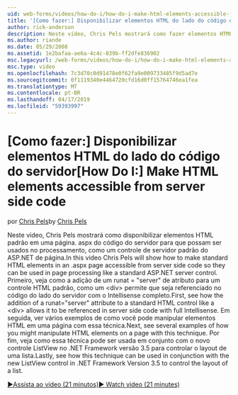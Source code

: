 ```yaml
---
uid: web-forms/videos/how-do-i/how-do-i-make-html-elements-accessible-from-server-side-code
title: '[Como fazer:] Disponibilizar elementos HTML do lado do código do servidor | Microsoft Docs'
author: rick-anderson
description: Neste vídeo, Chris Pels mostrará como fazer elementos HTML padrão em uma página. aspx acessível a partir de código do servidor para que possam ser usados no processamento de página...
ms.author: riande
ms.date: 05/29/2008
ms.assetid: 1e2bafaa-ae6a-4c4c-839b-ff2dfe836902
msc.legacyurl: /web-forms/videos/how-do-i/how-do-i-make-html-elements-accessible-from-server-side-code
msc.type: video
ms.openlocfilehash: 7c3d70c0d91478e0f62fa9e009733485f9d5ad7e
ms.sourcegitcommit: 0f1119340e4464720cfd16d0ff15764746ea1fea
ms.translationtype: MT
ms.contentlocale: pt-BR
ms.lasthandoff: 04/17/2019
ms.locfileid: "59393997"
---
```

# <a name="how-do-i-make-html-elements-accessible-from-server-side-code"></a><span data-ttu-id="539f8-103">[Como fazer:] Disponibilizar elementos HTML do lado do código do servidor</span><span class="sxs-lookup"><span data-stu-id="539f8-103">[How Do I:] Make HTML elements accessible from server side code</span></span>

<span data-ttu-id="539f8-104">por [Chris Pels](https://twitter.com/chrispels)</span><span class="sxs-lookup"><span data-stu-id="539f8-104">by [Chris Pels](https://twitter.com/chrispels)</span></span>

<span data-ttu-id="539f8-105">Neste vídeo, Chris Pels mostrará como disponibilizar elementos HTML padrão em uma página. aspx do código do servidor para que possam ser usados no processamento, como um controle de servidor padrão do ASP.NET de página.</span><span class="sxs-lookup"><span data-stu-id="539f8-105">In this video Chris Pels will show how to make standard HTML elements in an .aspx page accessible from server side code so they can be used in page processing like a standard ASP.NET server control.</span></span> <span data-ttu-id="539f8-106">Primeiro, veja como a adição de um runat = "server" de atributo para um controle HTML padrão, como um &lt;div&gt; permite que seja referenciado no código do lado do servidor com o Intellisense completo.</span><span class="sxs-lookup"><span data-stu-id="539f8-106">First, see how the addition of a runat="server" attribute to a standard HTML control like a &lt;div&gt; allows it to be referenced in server side code with full Intellisense.</span></span> <span data-ttu-id="539f8-107">Em seguida, ver vários exemplos de como você pode manipular elementos HTML em uma página com essa técnica.</span><span class="sxs-lookup"><span data-stu-id="539f8-107">Next, see several examples of how you might manipulate HTML elements on a page with this technique.</span></span> <span data-ttu-id="539f8-108">Por fim, veja como essa técnica pode ser usada em conjunto com o novo controle ListView no .NET Framework versão 3.5 para controlar o layout de uma lista.</span><span class="sxs-lookup"><span data-stu-id="539f8-108">Lastly, see how this technique can be used in conjunction with the new ListView control in .NET Framework Version 3.5 to control the layout of a list.</span></span>

[<span data-ttu-id="539f8-109">&#9654;Assista ao vídeo (21 minutos)</span><span class="sxs-lookup"><span data-stu-id="539f8-109">&#9654; Watch video (21 minutes)</span></span>](https://channel9.msdn.com/Blogs/ASP-NET-Site-Videos/how-do-i-make-html-elements-accessible-from-server-side-code)
